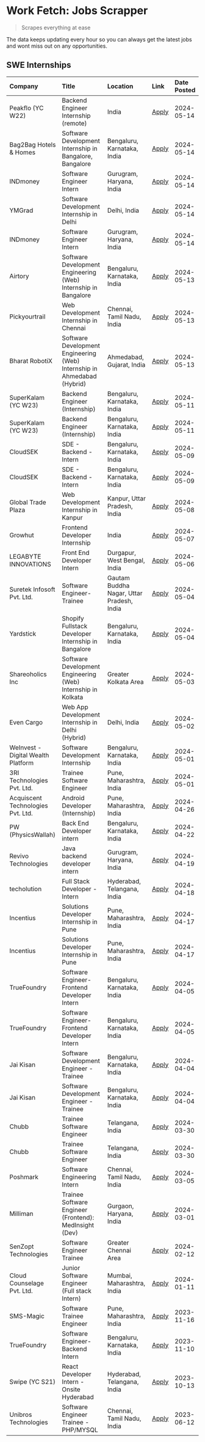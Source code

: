 # Work Fetch: Jobs Scrapper
> Scrapes everything at ease

The data keeps updating every hour so you can always get the latest jobs and wont miss out on any opportunities.

## SWE Internships
<!--START_SECTION:workfetch-->
| Company                            | Title                                                                   | Location                                  | Link                                                                                                                                                                                                                                                                                      | Date Posted   |
|:-----------------------------------|:------------------------------------------------------------------------|:------------------------------------------|:------------------------------------------------------------------------------------------------------------------------------------------------------------------------------------------------------------------------------------------------------------------------------------------|:--------------|
| Peakflo (YC W22)                   | Backend Engineer Internship (remote)                                    | India                                     | [Apply](https://in.linkedin.com/jobs/view/backend-engineer-internship-remote-at-peakflo-yc-w22-3925243704?position=19&pageNum=0&refId=EL4e%2BQdhR8MAGqph8jNoAA%3D%3D&trackingId=GLY%2BZvPytuKo2z7eYcp32A%3D%3D&trk=public_jobs_jserp-result_search-card)                                  | 2024-05-14    |
| Bag2Bag Hotels & Homes             | Software Development Internship in Bangalore, Bangalore                 | Bengaluru, Karnataka, India               | [Apply](https://in.linkedin.com/jobs/view/software-development-internship-in-bangalore-bangalore-at-bag2bag-hotels-homes-3925888541?position=21&pageNum=0&refId=EL4e%2BQdhR8MAGqph8jNoAA%3D%3D&trackingId=CC%2FabiCUU8asOhMoUxnA0w%3D%3D&trk=public_jobs_jserp-result_search-card)        | 2024-05-14    |
| INDmoney                           | Software Engineer Intern                                                | Gurugram, Haryana, India                  | [Apply](https://in.linkedin.com/jobs/view/software-engineer-intern-at-indmoney-3921625347?position=30&pageNum=0&refId=EL4e%2BQdhR8MAGqph8jNoAA%3D%3D&trackingId=xyCjp2E34ASxkwpXF8cb%2FQ%3D%3D&trk=public_jobs_jserp-result_search-card)                                                  | 2024-05-14    |
| YMGrad                             | Software Development Internship in Delhi                                | Delhi, India                              | [Apply](https://in.linkedin.com/jobs/view/software-development-internship-in-delhi-at-ymgrad-3925891007?position=47&pageNum=0&refId=EL4e%2BQdhR8MAGqph8jNoAA%3D%3D&trackingId=RsMRC0RWUONPfTAbtzTiRA%3D%3D&trk=public_jobs_jserp-result_search-card)                                      | 2024-05-14    |
| INDmoney                           | Software Engineer Intern                                                | Gurugram, Haryana, India                  | [Apply](https://in.linkedin.com/jobs/view/software-engineer-intern-at-indmoney-3921625347?position=5&pageNum=2&refId=y%2BAHMb5jMLj5yb0kir%2FhhQ%3D%3D&trackingId=iS8EAZOLwh9XpFBNo%2FJ0hw%3D%3D&trk=public_jobs_jserp-result_search-card)                                                 | 2024-05-14    |
| Airtory                            | Software Development Engineering (Web) Internship in Bangalore          | Bengaluru, Karnataka, India               | [Apply](https://in.linkedin.com/jobs/view/software-development-engineering-web-internship-in-bangalore-at-airtory-3925101275?position=3&pageNum=0&refId=EL4e%2BQdhR8MAGqph8jNoAA%3D%3D&trackingId=zgbc3D7G%2Fi0M0dykjW1p3w%3D%3D&trk=public_jobs_jserp-result_search-card)                | 2024-05-13    |
| Pickyourtrail                      | Web Development Internship in Chennai                                   | Chennai, Tamil Nadu, India                | [Apply](https://in.linkedin.com/jobs/view/web-development-internship-in-chennai-at-pickyourtrail-3924894949?position=22&pageNum=0&refId=EL4e%2BQdhR8MAGqph8jNoAA%3D%3D&trackingId=JhEpU5AWRpMoSP2aoXvXzg%3D%3D&trk=public_jobs_jserp-result_search-card)                                  | 2024-05-13    |
| Bharat RobotiX                     | Software Development Engineering (Web) Internship in Ahmedabad (Hybrid) | Ahmedabad, Gujarat, India                 | [Apply](https://in.linkedin.com/jobs/view/software-development-engineering-web-internship-in-ahmedabad-hybrid-at-bharat-robotix-3924897657?position=42&pageNum=0&refId=EL4e%2BQdhR8MAGqph8jNoAA%3D%3D&trackingId=Wh1aUS0dnBHweQVbKw%2BLRg%3D%3D&trk=public_jobs_jserp-result_search-card) | 2024-05-13    |
| SuperKalam (YC W23)                | Backend Engineer (Internship)                                           | Bengaluru, Karnataka, India               | [Apply](https://in.linkedin.com/jobs/view/backend-engineer-internship-at-superkalam-yc-w23-3922671591?position=33&pageNum=0&refId=EL4e%2BQdhR8MAGqph8jNoAA%3D%3D&trackingId=DM0SOv6fGUN6HeU8etOsMQ%3D%3D&trk=public_jobs_jserp-result_search-card)                                        | 2024-05-11    |
| SuperKalam (YC W23)                | Backend Engineer (Internship)                                           | Bengaluru, Karnataka, India               | [Apply](https://in.linkedin.com/jobs/view/backend-engineer-internship-at-superkalam-yc-w23-3922671591?position=8&pageNum=2&refId=y%2BAHMb5jMLj5yb0kir%2FhhQ%3D%3D&trackingId=osYG3IyZlt%2FYg%2BVZr1lNPA%3D%3D&trk=public_jobs_jserp-result_search-card)                                   | 2024-05-11    |
| CloudSEK                           | SDE - Backend - Intern                                                  | Bengaluru, Karnataka, India               | [Apply](https://in.linkedin.com/jobs/view/sde-backend-intern-at-cloudsek-3920377259?position=29&pageNum=0&refId=EL4e%2BQdhR8MAGqph8jNoAA%3D%3D&trackingId=i%2BluXGxsGnb6%2BvtM0B3gSA%3D%3D&trk=public_jobs_jserp-result_search-card)                                                      | 2024-05-09    |
| CloudSEK                           | SDE - Backend - Intern                                                  | Bengaluru, Karnataka, India               | [Apply](https://in.linkedin.com/jobs/view/sde-backend-intern-at-cloudsek-3920377259?position=4&pageNum=2&refId=y%2BAHMb5jMLj5yb0kir%2FhhQ%3D%3D&trackingId=5dVCrrZPWkRIQOBL4AFwhg%3D%3D&trk=public_jobs_jserp-result_search-card)                                                         | 2024-05-09    |
| Global Trade Plaza                 | Web Development Internship in Kanpur                                    | Kanpur, Uttar Pradesh, India              | [Apply](https://in.linkedin.com/jobs/view/web-development-internship-in-kanpur-at-global-trade-plaza-3921430242?position=23&pageNum=0&refId=EL4e%2BQdhR8MAGqph8jNoAA%3D%3D&trackingId=A70zIecLmFae7M3wLJ38vw%3D%3D&trk=public_jobs_jserp-result_search-card)                              | 2024-05-08    |
| Growhut                            | Frontend Developer Internship                                           | India                                     | [Apply](https://in.linkedin.com/jobs/view/frontend-developer-internship-at-growhut-3916739895?position=36&pageNum=0&refId=EL4e%2BQdhR8MAGqph8jNoAA%3D%3D&trackingId=%2FcvTZH9Q8JuCMvJSLMLEEA%3D%3D&trk=public_jobs_jserp-result_search-card)                                              | 2024-05-07    |
| LEGABYTE INNOVATIONS               | Front End  Developer Intern                                             | Durgapur, West Bengal, India              | [Apply](https://in.linkedin.com/jobs/view/front-end-developer-intern-at-legabyte-innovations-3918718185?position=39&pageNum=0&refId=EL4e%2BQdhR8MAGqph8jNoAA%3D%3D&trackingId=wUg%2BPlWtH0Yif98oyBO%2Bkg%3D%3D&trk=public_jobs_jserp-result_search-card)                                  | 2024-05-06    |
| Suretek Infosoft Pvt. Ltd.         | Software Engineer-Trainee                                               | Gautam Buddha Nagar, Uttar Pradesh, India | [Apply](https://in.linkedin.com/jobs/view/software-engineer-trainee-at-suretek-infosoft-pvt-ltd-3916999948?position=37&pageNum=0&refId=EL4e%2BQdhR8MAGqph8jNoAA%3D%3D&trackingId=ACXjo%2B4Da0YQT%2BH2erAdLQ%3D%3D&trk=public_jobs_jserp-result_search-card)                               | 2024-05-04    |
| Yardstick                          | Shopify Fullstack Developer Internship in Bangalore                     | Bengaluru, Karnataka, India               | [Apply](https://in.linkedin.com/jobs/view/shopify-fullstack-developer-internship-in-bangalore-at-yardstick-3917652092?position=41&pageNum=0&refId=EL4e%2BQdhR8MAGqph8jNoAA%3D%3D&trackingId=9QqjgaMHwPPZCU%2FGGPORXA%3D%3D&trk=public_jobs_jserp-result_search-card)                      | 2024-05-04    |
| Shareoholics Inc                   | Software Development Engineering (Web) Internship in Kolkata            | Greater Kolkata Area                      | [Apply](https://in.linkedin.com/jobs/view/software-development-engineering-web-internship-in-kolkata-at-shareoholics-inc-3917065308?position=5&pageNum=0&refId=EL4e%2BQdhR8MAGqph8jNoAA%3D%3D&trackingId=k2OduSdgRI4fYXEr%2FPmG3w%3D%3D&trk=public_jobs_jserp-result_search-card)         | 2024-05-03    |
| Even Cargo                         | Web App Development Internship in Delhi (Hybrid)                        | Delhi, India                              | [Apply](https://in.linkedin.com/jobs/view/web-app-development-internship-in-delhi-hybrid-at-even-cargo-3916399733?position=51&pageNum=0&refId=EL4e%2BQdhR8MAGqph8jNoAA%3D%3D&trackingId=ANfQTm%2B8cRkADkG1n4RprA%3D%3D&trk=public_jobs_jserp-result_search-card)                          | 2024-05-02    |
| WeInvest - Digital Wealth Platform | Software Development Internship                                         | Bengaluru, Karnataka, India               | [Apply](https://in.linkedin.com/jobs/view/software-development-internship-at-weinvest-digital-wealth-platform-3912867225?position=2&pageNum=0&refId=EL4e%2BQdhR8MAGqph8jNoAA%3D%3D&trackingId=klU04UncRRkuE0FzgcLFSA%3D%3D&trk=public_jobs_jserp-result_search-card)                      | 2024-05-01    |
| 3RI Technologies Pvt. Ltd.         | Trainee Software Engineer                                               | Pune, Maharashtra, India                  | [Apply](https://in.linkedin.com/jobs/view/trainee-software-engineer-at-3ri-technologies-pvt-ltd-3912869178?position=49&pageNum=0&refId=EL4e%2BQdhR8MAGqph8jNoAA%3D%3D&trackingId=90swaOPe%2Fsx6O7GrzqDORw%3D%3D&trk=public_jobs_jserp-result_search-card)                                 | 2024-05-01    |
| Acquiscent Technologies Pvt. Ltd.  | Android Developer (Internship)                                          | Pune, Maharashtra, India                  | [Apply](https://in.linkedin.com/jobs/view/android-developer-internship-at-acquiscent-technologies-pvt-ltd-3909395375?position=53&pageNum=0&refId=EL4e%2BQdhR8MAGqph8jNoAA%3D%3D&trackingId=lzko2mVjzNr6HhJj56UUhQ%3D%3D&trk=public_jobs_jserp-result_search-card)                         | 2024-04-26    |
| PW (PhysicsWallah)                 | Back End Developer intern                                               | Bengaluru, Karnataka, India               | [Apply](https://in.linkedin.com/jobs/view/back-end-developer-intern-at-pw-physicswallah-3907293630?position=24&pageNum=0&refId=EL4e%2BQdhR8MAGqph8jNoAA%3D%3D&trackingId=t8xViE8YOMbcRmmvjNSwRw%3D%3D&trk=public_jobs_jserp-result_search-card)                                           | 2024-04-22    |
| Revivo Technologies                | Java backend developer intern                                           | Gurugram, Haryana, India                  | [Apply](https://in.linkedin.com/jobs/view/java-backend-developer-intern-at-revivo-technologies-3906034446?position=48&pageNum=0&refId=EL4e%2BQdhR8MAGqph8jNoAA%3D%3D&trackingId=FKInguZyA6iqlOpoXdD5vA%3D%3D&trk=public_jobs_jserp-result_search-card)                                    | 2024-04-19    |
| techolution                        | Full Stack Developer - Intern                                           | Hyderabad, Telangana, India               | [Apply](https://in.linkedin.com/jobs/view/full-stack-developer-intern-at-techolution-3904814977?position=50&pageNum=0&refId=EL4e%2BQdhR8MAGqph8jNoAA%3D%3D&trackingId=gkWUr6pTuZ3voWQsHGNtUw%3D%3D&trk=public_jobs_jserp-result_search-card)                                              | 2024-04-18    |
| Incentius                          | Solutions Developer Internship in Pune                                  | Pune, Maharashtra, India                  | [Apply](https://in.linkedin.com/jobs/view/solutions-developer-internship-in-pune-at-incentius-3904329499?position=28&pageNum=0&refId=EL4e%2BQdhR8MAGqph8jNoAA%3D%3D&trackingId=KS%2BCrvyN0co6AaG5iET5oA%3D%3D&trk=public_jobs_jserp-result_search-card)                                   | 2024-04-17    |
| Incentius                          | Solutions Developer Internship in Pune                                  | Pune, Maharashtra, India                  | [Apply](https://in.linkedin.com/jobs/view/solutions-developer-internship-in-pune-at-incentius-3904329499?position=3&pageNum=2&refId=y%2BAHMb5jMLj5yb0kir%2FhhQ%3D%3D&trackingId=4XrSlCKaTC0YXIyDTYnkhw%3D%3D&trk=public_jobs_jserp-result_search-card)                                    | 2024-04-17    |
| TrueFoundry                        | Software Engineer- Frontend Developer Intern                            | Bengaluru, Karnataka, India               | [Apply](https://in.linkedin.com/jobs/view/software-engineer-frontend-developer-intern-at-truefoundry-3887320206?position=27&pageNum=0&refId=EL4e%2BQdhR8MAGqph8jNoAA%3D%3D&trackingId=YFV1J%2FgLAk3O4j7Bo6bm1A%3D%3D&trk=public_jobs_jserp-result_search-card)                            | 2024-04-05    |
| TrueFoundry                        | Software Engineer- Frontend Developer Intern                            | Bengaluru, Karnataka, India               | [Apply](https://in.linkedin.com/jobs/view/software-engineer-frontend-developer-intern-at-truefoundry-3887320206?position=2&pageNum=2&refId=y%2BAHMb5jMLj5yb0kir%2FhhQ%3D%3D&trackingId=3E2EiOBGqTtSAhGassnMDA%3D%3D&trk=public_jobs_jserp-result_search-card)                             | 2024-04-05    |
| Jai Kisan                          | Software Development Engineer - Trainee                                 | Bengaluru, Karnataka, India               | [Apply](https://in.linkedin.com/jobs/view/software-development-engineer-trainee-at-jai-kisan-3913911193?position=31&pageNum=0&refId=EL4e%2BQdhR8MAGqph8jNoAA%3D%3D&trackingId=ORAdCMfW8V6lSruJUNntaw%3D%3D&trk=public_jobs_jserp-result_search-card)                                      | 2024-04-04    |
| Jai Kisan                          | Software Development Engineer - Trainee                                 | Bengaluru, Karnataka, India               | [Apply](https://in.linkedin.com/jobs/view/software-development-engineer-trainee-at-jai-kisan-3913911193?position=6&pageNum=2&refId=y%2BAHMb5jMLj5yb0kir%2FhhQ%3D%3D&trackingId=dT92auOcWwqaHN5SoEzb3g%3D%3D&trk=public_jobs_jserp-result_search-card)                                     | 2024-04-04    |
| Chubb                              | Trainee Software Engineer                                               | Telangana, India                          | [Apply](https://in.linkedin.com/jobs/view/trainee-software-engineer-at-chubb-3909641440?position=32&pageNum=0&refId=EL4e%2BQdhR8MAGqph8jNoAA%3D%3D&trackingId=WplRpHe3TiT5RVDMiIrahw%3D%3D&trk=public_jobs_jserp-result_search-card)                                                      | 2024-03-30    |
| Chubb                              | Trainee Software Engineer                                               | Telangana, India                          | [Apply](https://in.linkedin.com/jobs/view/trainee-software-engineer-at-chubb-3909641440?position=7&pageNum=2&refId=y%2BAHMb5jMLj5yb0kir%2FhhQ%3D%3D&trackingId=8fjubMdylEfUIMU8UKCYFg%3D%3D&trk=public_jobs_jserp-result_search-card)                                                     | 2024-03-30    |
| Poshmark                           | Software Engineering Intern                                             | Chennai, Tamil Nadu, India                | [Apply](https://in.linkedin.com/jobs/view/software-engineering-intern-at-poshmark-3846946793?position=56&pageNum=0&refId=EL4e%2BQdhR8MAGqph8jNoAA%3D%3D&trackingId=KW6U9%2FrmLdj94wrxdLB45g%3D%3D&trk=public_jobs_jserp-result_search-card)                                               | 2024-03-05    |
| Milliman                           | Trainee Software Engineer (Frontend): MedInsight (Dev)                  | Gurgaon, Haryana, India                   | [Apply](https://in.linkedin.com/jobs/view/trainee-software-engineer-frontend-medinsight-dev-at-milliman-3792874280?position=20&pageNum=0&refId=EL4e%2BQdhR8MAGqph8jNoAA%3D%3D&trackingId=uQQD3fK%2F8TkvEQknndbKSQ%3D%3D&trk=public_jobs_jserp-result_search-card)                         | 2024-03-01    |
| SenZopt Technologies               | Software Engineer Trainee                                               | Greater Chennai Area                      | [Apply](https://in.linkedin.com/jobs/view/software-engineer-trainee-at-senzopt-technologies-3827688781?position=46&pageNum=0&refId=EL4e%2BQdhR8MAGqph8jNoAA%3D%3D&trackingId=%2FIfcGEBomBwZljQ%2BIfyK8A%3D%3D&trk=public_jobs_jserp-result_search-card)                                   | 2024-02-12    |
| Cloud Counselage Pvt. Ltd.         | Junior Software Engineer (Full stack Intern)                            | Mumbai, Maharashtra, India                | [Apply](https://in.linkedin.com/jobs/view/junior-software-engineer-full-stack-intern-at-cloud-counselage-pvt-ltd-3803132814?position=40&pageNum=0&refId=EL4e%2BQdhR8MAGqph8jNoAA%3D%3D&trackingId=jk%2FC30i6EeiDEwBu8Wldlw%3D%3D&trk=public_jobs_jserp-result_search-card)                | 2024-01-11    |
| SMS-Magic                          | Software Trainee Engineer                                               | Pune, Maharashtra, India                  | [Apply](https://in.linkedin.com/jobs/view/software-trainee-engineer-at-sms-magic-3761409781?position=43&pageNum=0&refId=EL4e%2BQdhR8MAGqph8jNoAA%3D%3D&trackingId=SZxu2cDjSjw1GIzr3HtqbQ%3D%3D&trk=public_jobs_jserp-result_search-card)                                                  | 2023-11-16    |
| TrueFoundry                        | Software Engineer-Backend Intern                                        | Bengaluru, Karnataka, India               | [Apply](https://in.linkedin.com/jobs/view/software-engineer-backend-intern-at-truefoundry-3779508170?position=44&pageNum=0&refId=EL4e%2BQdhR8MAGqph8jNoAA%3D%3D&trackingId=ziqfYnVk%2FfPaQ9S1KwU7zQ%3D%3D&trk=public_jobs_jserp-result_search-card)                                       | 2023-11-10    |
| Swipe (YC S21)                     | React Developer Intern - Onsite Hyderabad                               | Hyderabad, Telangana, India               | [Apply](https://in.linkedin.com/jobs/view/react-developer-intern-onsite-hyderabad-at-swipe-yc-s21-3737600089?position=57&pageNum=0&refId=EL4e%2BQdhR8MAGqph8jNoAA%3D%3D&trackingId=7Ug44J6ERl%2B038iTUeaU1g%3D%3D&trk=public_jobs_jserp-result_search-card)                               | 2023-10-13    |
| Unibros Technologies               | Software Engineer Trainee - PHP/MYSQL                                   | Chennai, Tamil Nadu, India                | [Apply](https://in.linkedin.com/jobs/view/software-engineer-trainee-php-mysql-at-unibros-technologies-3656599241?position=52&pageNum=0&refId=EL4e%2BQdhR8MAGqph8jNoAA%3D%3D&trackingId=A3PZlFV5SAmcln84r8YvxA%3D%3D&trk=public_jobs_jserp-result_search-card)                             | 2023-06-12    |
<!--END_SECTION:workfetch-->
